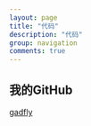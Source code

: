 ```yaml
---
layout: page
title: "代码"
description: "代码"
group: navigation
comments: true
---
```


## 我的GitHub
   [gadfly](https://github.com/gadfly3173)